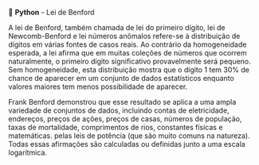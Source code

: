 <p> 🚀 <strong>Python</strong> - Lei de Benford</p>
 
A lei de Benford, também chamada de lei do primeiro dígito, lei de Newcomb-Benford e lei números anômalos refere-se à distribuição de dígitos em várias fontes de casos reais. 
Ao contrário da homogeneidade esperada, a lei afirma que em muitas coleções de números que ocorrem naturalmente, o primeiro dígito significativo provavelmente será pequeno. Sem homogeneidade, esta distribuição mostra que o dígito 1 tem 30% de chance de aparecer em um conjunto de dados estatísticos enquanto valores maiores tem menos possibilidade de aparecer.

Frank Benford demonstrou que esse resultado se aplica a uma ampla variedade de conjuntos de dados, incluindo contas de eletricidade, endereços, preços de ações, preços de casas, números de população, taxas de mortalidade, comprimentos de rios, constantes físicas e matemáticas. pelas leis de potência (que são muito comuns na natureza). Todas essas afirmações são calculadas ou definidas junto a uma escala logarítmica.

